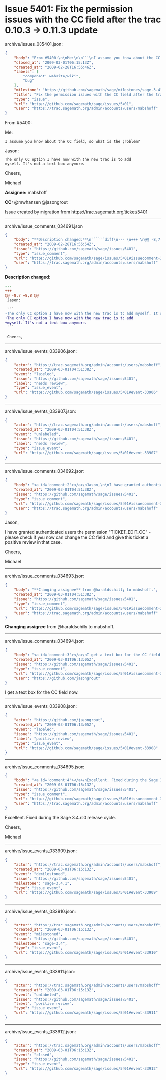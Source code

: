 # Issue 5401: Fix the permission issues with the CC field after the trac 0.10.3 -> 0.11.3 update

archive/issues_005401.json:
```json
{
    "body": "From #5400:\n\nMe:\n\n```\nI assume you know about the CC field, so what is the problem? \n```\nJason:\n\n```\nThe only CC option I have now with the new trac is to add \nmyself. It's not a text box anymore. \n```\n\nCheers,\n\nMichael\n\n**Assignee:** mabshoff\n\n**CC:**  @mwhansen @jasongrout\n\nIssue created by migration from https://trac.sagemath.org/ticket/5401\n\n",
    "closed_at": "2009-03-01T06:15:13Z",
    "created_at": "2009-02-28T16:55:46Z",
    "labels": [
        "component: website/wiki",
        "bug"
    ],
    "milestone": "https://github.com/sagemath/sage/milestones/sage-3.4",
    "title": "Fix the permission issues with the CC field after the trac 0.10.3 -> 0.11.3 update",
    "type": "issue",
    "url": "https://github.com/sagemath/sage/issues/5401",
    "user": "https://trac.sagemath.org/admin/accounts/users/mabshoff"
}
```
From #5400:

Me:

```
I assume you know about the CC field, so what is the problem? 
```
Jason:

```
The only CC option I have now with the new trac is to add 
myself. It's not a text box anymore. 
```

Cheers,

Michael

**Assignee:** mabshoff

**CC:**  @mwhansen @jasongrout

Issue created by migration from https://trac.sagemath.org/ticket/5401





---

archive/issue_comments_034691.json:
```json
{
    "body": "**Description changed:**\n``````diff\n--- \n+++ \n@@ -8,7 +8,8 @@\n Jason:\n \n ```\n-The only CC option I have now with the new trac is to add myself. It's not a text box anymore. \n+The only CC option I have now with the new trac is to add \n+myself. It's not a text box anymore. \n ```\n \n Cheers,\n``````\n",
    "created_at": "2009-02-28T16:55:54Z",
    "issue": "https://github.com/sagemath/sage/issues/5401",
    "type": "issue_comment",
    "url": "https://github.com/sagemath/sage/issues/5401#issuecomment-34691",
    "user": "https://trac.sagemath.org/admin/accounts/users/mabshoff"
}
```

**Description changed:**
``````diff
--- 
+++ 
@@ -8,7 +8,8 @@
 Jason:
 
 ```
-The only CC option I have now with the new trac is to add myself. It's not a text box anymore. 
+The only CC option I have now with the new trac is to add 
+myself. It's not a text box anymore. 
 ```
 
 Cheers,
``````




---

archive/issue_events_033906.json:
```json
{
    "actor": "https://trac.sagemath.org/admin/accounts/users/mabshoff",
    "created_at": "2009-03-01T04:51:38Z",
    "event": "labeled",
    "issue": "https://github.com/sagemath/sage/issues/5401",
    "label": "needs review",
    "type": "issue_event",
    "url": "https://github.com/sagemath/sage/issues/5401#event-33906"
}
```



---

archive/issue_events_033907.json:
```json
{
    "actor": "https://trac.sagemath.org/admin/accounts/users/mabshoff",
    "created_at": "2009-03-01T04:51:38Z",
    "event": "unlabeled",
    "issue": "https://github.com/sagemath/sage/issues/5401",
    "label": "needs review",
    "type": "issue_event",
    "url": "https://github.com/sagemath/sage/issues/5401#event-33907"
}
```



---

archive/issue_comments_034692.json:
```json
{
    "body": "<a id='comment:2'></a>\nJason,\n\nI have granted authenticated users the permission \"TICKET_EDIT_CC\" - please check if you now can change the CC field and give this ticket a positive review in that case.\n\nCheers,\n\nMichael",
    "created_at": "2009-03-01T04:51:38Z",
    "issue": "https://github.com/sagemath/sage/issues/5401",
    "type": "issue_comment",
    "url": "https://github.com/sagemath/sage/issues/5401#issuecomment-34692",
    "user": "https://trac.sagemath.org/admin/accounts/users/mabshoff"
}
```

<a id='comment:2'></a>
Jason,

I have granted authenticated users the permission "TICKET_EDIT_CC" - please check if you now can change the CC field and give this ticket a positive review in that case.

Cheers,

Michael



---

archive/issue_comments_034693.json:
```json
{
    "body": "**Changing assignee** from @haraldschilly to mabshoff.",
    "created_at": "2009-03-01T04:51:38Z",
    "issue": "https://github.com/sagemath/sage/issues/5401",
    "type": "issue_comment",
    "url": "https://github.com/sagemath/sage/issues/5401#issuecomment-34693",
    "user": "https://trac.sagemath.org/admin/accounts/users/mabshoff"
}
```

**Changing assignee** from @haraldschilly to mabshoff.



---

archive/issue_comments_034694.json:
```json
{
    "body": "<a id='comment:3'></a>\nI get a text box for the CC field now.",
    "created_at": "2009-03-01T06:13:05Z",
    "issue": "https://github.com/sagemath/sage/issues/5401",
    "type": "issue_comment",
    "url": "https://github.com/sagemath/sage/issues/5401#issuecomment-34694",
    "user": "https://github.com/jasongrout"
}
```

<a id='comment:3'></a>
I get a text box for the CC field now.



---

archive/issue_events_033908.json:
```json
{
    "actor": "https://github.com/jasongrout",
    "created_at": "2009-03-01T06:13:05Z",
    "event": "labeled",
    "issue": "https://github.com/sagemath/sage/issues/5401",
    "label": "positive review",
    "type": "issue_event",
    "url": "https://github.com/sagemath/sage/issues/5401#event-33908"
}
```



---

archive/issue_comments_034695.json:
```json
{
    "body": "<a id='comment:4'></a>\nExcellent. Fixed during the Sage 3.4.rc0 release cycle.\n\nCheers,\n\nMichael",
    "created_at": "2009-03-01T06:15:13Z",
    "issue": "https://github.com/sagemath/sage/issues/5401",
    "type": "issue_comment",
    "url": "https://github.com/sagemath/sage/issues/5401#issuecomment-34695",
    "user": "https://trac.sagemath.org/admin/accounts/users/mabshoff"
}
```

<a id='comment:4'></a>
Excellent. Fixed during the Sage 3.4.rc0 release cycle.

Cheers,

Michael



---

archive/issue_events_033909.json:
```json
{
    "actor": "https://trac.sagemath.org/admin/accounts/users/mabshoff",
    "created_at": "2009-03-01T06:15:13Z",
    "event": "demilestoned",
    "issue": "https://github.com/sagemath/sage/issues/5401",
    "milestone": "sage-3.4.1",
    "type": "issue_event",
    "url": "https://github.com/sagemath/sage/issues/5401#event-33909"
}
```



---

archive/issue_events_033910.json:
```json
{
    "actor": "https://trac.sagemath.org/admin/accounts/users/mabshoff",
    "created_at": "2009-03-01T06:15:13Z",
    "event": "milestoned",
    "issue": "https://github.com/sagemath/sage/issues/5401",
    "milestone": "sage-3.4",
    "type": "issue_event",
    "url": "https://github.com/sagemath/sage/issues/5401#event-33910"
}
```



---

archive/issue_events_033911.json:
```json
{
    "actor": "https://trac.sagemath.org/admin/accounts/users/mabshoff",
    "created_at": "2009-03-01T06:15:13Z",
    "event": "unlabeled",
    "issue": "https://github.com/sagemath/sage/issues/5401",
    "label": "positive review",
    "type": "issue_event",
    "url": "https://github.com/sagemath/sage/issues/5401#event-33911"
}
```



---

archive/issue_events_033912.json:
```json
{
    "actor": "https://trac.sagemath.org/admin/accounts/users/mabshoff",
    "created_at": "2009-03-01T06:15:13Z",
    "event": "closed",
    "issue": "https://github.com/sagemath/sage/issues/5401",
    "type": "issue_event",
    "url": "https://github.com/sagemath/sage/issues/5401#event-33912"
}
```
